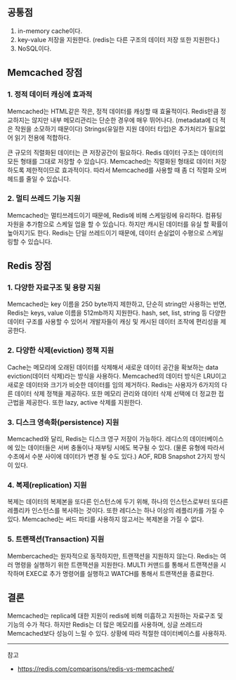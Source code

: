
## 공통점
1. in-memory cache이다.
2. key-value 저장을 지원한다. (redis는 다른 구조의 데이터 저장 또한 지원한다.)
3. NoSQL이다.

## Memcached 장점

### 1. 정적 데이터 캐싱에 효과적 

Memcached는 HTML같은 작은, 정적 데이터를 캐싱할 때 효율적이다. Redis만큼 정교하지는 않지만 내부 메모리관리는 단순한 경우에 매우 뛰어나다. (metadata에 더 적은 작원을 소모하기 때문이다) Strings(유일한 지원 데이터 타입)은 추가처리가 필요없어 읽기 전용에 적합하다.

큰 규모의 직렬화된 데이터는 큰 저장공간이 필요하다. Redis 데이터 구조는 데이터의 모든 형태를 그대로 저장할 수 있습니다. Memcached는 직렬화된 형태로 데이터 저장하도록 제한적이므로 효과적이다. 따라서 Memcached를 사용할 때 좀 더 직렬화 오버헤드를 줄일 수 있습니다.

### 2. 멀티 쓰레드 기능 지원

Memcached는 멀티쓰레드이기 때문에, Redis에 비해 스케일링에 유리하다. 컴퓨팅 자원을 추가함으로 스케일 업을 할 수 있습니다. 하지만 캐시된 데이터를 유실 할 확률이 높아지기도 한다. Redis는 단일 쓰레드이기 때문에, 데이터 손실없이 수평으로 스케일링할 수 있습니다.

## Redis 장점

### 1. 다양한 자료구조 및 용량 지원

Memcached는 key 이름을 250 byte까지 제한하고, 단순히 string만 사용하는 반면, Redis는 keys, value 이름을 512mb까지 지원한다. hash, set, list, string 등 다양한 데이터 구조를 사용할 수 있어서 개발자들이 캐싱 및 캐시된 데이터 조작에 편리성을 제공한다.

### 2. 다양한 삭제(eviction) 정책 지원

Cache는 메모리에 오래된 데이터를 삭제해서 새로운 데이터 공간을 확보하는 data eviction(데이터 삭제)라는 방식을 사용하다. Memcached의 데이터 방식은 LRU이고 새로운 데이터와 크기가 비슷한 데이터를 임의 제거하다. Redis는 사용자가 6가지의 다른 데이터 삭제 정책을 제공하다. 또한 메모리 관리와 데이터 삭제 선택에 더 정교한 접근법을 제공한다.  또한 lazy, active 삭제를 지원한다.
 

### 3. 디스크 영속화(persistence) 지원

Memcached와 달리, Redis는 디스크 영구 저장이 가능하다. 레디스의 데이터베이스에 있는 데이터들은 서버 충돌이나 재부팅 시에도 복구될 수 있다. (물론 유형에 따라서 수초에서 수분 사이에 데이터가 변경 될 수도 있다.) AOF, RDB Snapshot 2가지 방식이 있다.
 

### 4. 복제(replication) 지원

복제는 데이터의 복제본을 또다른 인스턴스에 두기 위해, 하나의 인스턴스로부터 또다른 레플리카 인스턴스를 복사하는 것이다. 또한 레디스는 하나 이상의 레플리카를 가질 수 있다. Memcached는 써드 파티를 사용하지 않고서는 복제본을 가질 수 없다.

### 5. 트랜잭션(Transaction) 지원

Membercached는 원자적으로 동작하지만, 트랜잭션을 지원하지 않는다. Redis는 여러 명령을 실행하기 위한 트랜잭션을 지원한다. MULTI 커맨드를 통해서 트랜잭션을 시작하며 EXEC로 추가 명령어를 실행하고 WATCH를 통해서 트랜잭션을 종료한다.

## 결론

Memcached는 replica에 대한 지원이 redis에 비해 미흡하고 지원하는 자료구조 및 기능의 수가 적다. 하지만 Redis는 더 많은 메모리를 사용하며, 싱글 쓰레드라 Memcached보다 성능이 느릴 수 있다. 상황에 따라 적절한 데이터베이스를 사용하자.

---
참고
- https://redis.com/comparisons/redis-vs-memcached/